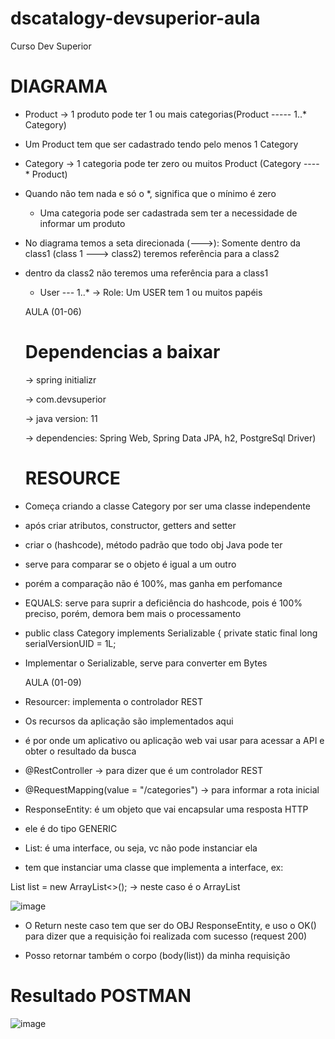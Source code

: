 # dscatalogy-devsuperior-aula

Curso Dev Superior

# DIAGRAMA

- Product -> 1 produto pode ter 1 ou mais categorias(Product ----- 1..* Category)

- Um Product tem que ser cadastrado tendo pelo menos 1 Category

- Category -> 1 categoria pode ter zero ou muitos Product (Category ---- * Product)

- Quando não tem nada e só o *, significa que o mínimo é zero	

	- Uma categoria pode ser cadastrada sem ter a necessidade de informar um produto

- No diagrama temos a seta direcionada (--->): Somente dentro da class1 (class 1 ---> class2) teremos referência para a class2

- dentro da class2 não teremos uma referência para a class1
    
	- User --- 1..* -> Role: Um USER tem 1 ou muitos papéis

	AULA (01-06)
  
  # Dependencias a baixar
  
  -> spring initializr

  ->	com.devsuperior

  -> java version: 11

  -> dependencies: Spring Web, Spring Data JPA, h2, PostgreSql Driver)

		
	# RESOURCE
  
 - Começa criando a classe Category por ser uma classe independente

- após criar atributos, constructor, getters and setter
    
- criar o (hashcode), método padrão que todo obj Java pode ter
      
- serve para comparar se o objeto é igual a um outro

- porém a comparação não é 100%, mas ganha em perfomance

- EQUALS: serve para suprir a deficiência do hashcode, pois é 100% preciso, porém, demora bem mais o processamento

- public class Category implements Serializable {
	private static final long serialVersionUID = 1L;

- Implementar o Serializable, serve para converter em Bytes
  
		
	AULA (01-09)
  
- Resourcer: implementa o controlador REST

- Os recursos da aplicação são implementados aqui

- é por onde um aplicativo ou aplicação web vai usar para acessar a API e obter o resultado da busca

- @RestController -> para dizer que é um controlador REST

- @RequestMapping(value = "/categories") -> para informar a rota inicial

- ResponseEntity: é um objeto que vai encapsular uma resposta HTTP

- ele é do tipo GENERIC

- List: é uma interface, ou seja, vc não pode instanciar ela

- tem que instanciar uma classe que implementa a interface, ex:

List<Category> list = new ArrayList<>(); -> neste caso é o ArrayList
	
![image](https://user-images.githubusercontent.com/71105466/168932645-f09df67d-dac9-4790-83fc-69717a15c77e.png)
	
- O Return neste caso tem que ser do OBJ ResponseEntity, e uso o OK() para dizer que a requisição foi realizada com sucesso (request 200)
	
- Posso retornar também o corpo (body(list)) da minha requisição
	
# Resultado POSTMAN
	
  ![image](https://user-images.githubusercontent.com/71105466/168933352-185e27e9-8db6-4188-a844-30dda62861fa.png)


	

